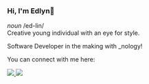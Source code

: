 ### Hi, I'm Edlyn👋
<p>
  <i>noun</i> /ed-lin/
  <br>
  Creative young individual with an eye for style.
</p>

<p>Software Developer in the making with _nology!</p>

<p>You can connect with me here:</p>
<a href="https://www.linkedin.com/in/edlyn-evangelista/">
  <img src="https://img.shields.io/badge/LinkedIn-0077B5?style=for-the-badge&logo=linkedin&logoColor=white">
</a> 
<a href="mailto:edlyn.evangelista@outlook.com"> 
  <img src="https://img.shields.io/badge/Microsoft_Outlook-0078D4?style=for-the-badge&logo=microsoft-outlook&logoColor=white">
  </a>
<!--
**edlyn-e/edlyn-e** is a ✨ _special_ ✨ repository because its `README.md` (this file) appears on your GitHub profile.

Here are some ideas to get you started:

- 🔭 I’m currently working on ...
- 🌱 I’m currently learning ...
- 👯 I’m looking to collaborate on ...
- 🤔 I’m looking for help with ...
- 💬 Ask me about ...
- 📫 How to reach me: ...
- 😄 Pronouns: ...
- ⚡ Fun fact: ...
-->
